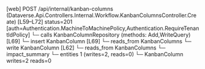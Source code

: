 [web] POST /api/internal/kanban-columns  (Dataverse.Api.Controllers.Internal.Workflow.KanbanColumnsController.Create)  [L59–L72] status=201 [auth=Authentication.MachineToMachinePolicy,Authentication.RequireTenantIdPolicy]
  └─ calls KanbanColumnRepository (methods: Add,WriteQuery) [L69]
  └─ insert KanbanColumn [L69]
    └─ reads_from KanbanColumns
  └─ write KanbanColumn [L62]
    └─ reads_from KanbanColumns
  └─ impact_summary
    └─ entities 1 (writes=2, reads=0)
      └─ KanbanColumn writes=2 reads=0

